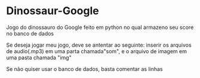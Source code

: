 # Dinossaur-Google
Jogo do dinossauro do Google feito em python no qual armazeno seu score no banco de dados

Se deseja jogar meu jogo, deve se antentar ao seguinte: inserir os arquivos de audio(.mp3) em uma parta chamada"som", e o arquivo de imagem em uma pasta chamada "img"

Se não quiser usar o banco de dados, basta comentar as linhas
